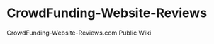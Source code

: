 CrowdFunding-Website-Reviews
============================

CrowdFunding-Website-Reviews.com Public Wiki